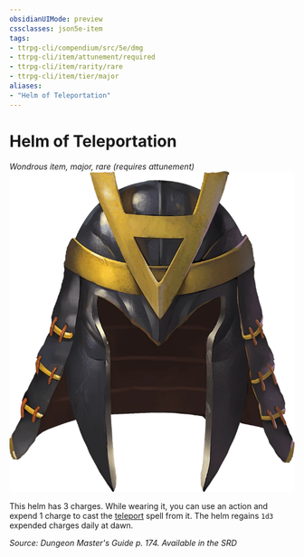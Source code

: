 ```yaml
---
obsidianUIMode: preview
cssclasses: json5e-item
tags:
- ttrpg-cli/compendium/src/5e/dmg
- ttrpg-cli/item/attunement/required
- ttrpg-cli/item/rarity/rare
- ttrpg-cli/item/tier/major
aliases: 
- "Helm of Teleportation"
---
```

# Helm of Teleportation
*Wondrous item, major, rare (requires attunement)*  
![](/CLI/items/img/helm-of-teleportation.webp#right)


This helm has 3 charges. While wearing it, you can use an action and expend 1 charge to cast the [teleport](/CLI/spells/teleport.md) spell from it. The helm regains `1d3` expended charges daily at dawn.

*Source: Dungeon Master's Guide p. 174. Available in the <span title='Systems Reference Document (5.1)'>SRD</span>*